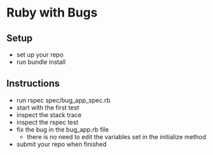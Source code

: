 # Ruby with Bugs

## Setup

* set up your repo
* run bundle install


## Instructions

* run rspec spec/bug_app_spec.rb
* start with the first test
* inspect the stack trace 
* inspect the rspec test
* fix the bug in the bug_app.rb file
	* there is no need to edit the variables set in the initialize method
* submit your repo when finished